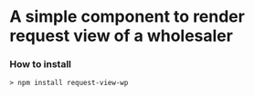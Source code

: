 # A simple component to render request view of a wholesaler

### How to install

```
> npm install request-view-wp
```
